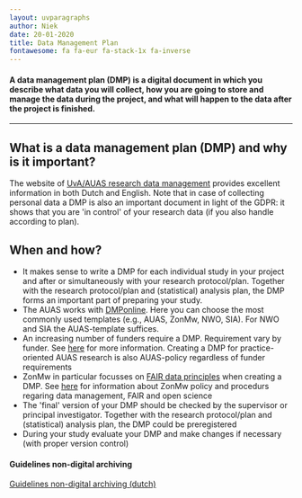 ```yaml
---
layout: uvparagraphs
author: Niek
date: 20-01-2020
title: Data Management Plan
fontawesome: fa fa-eur fa-stack-1x fa-inverse
---
```


#### A data management plan (DMP) is a digital document in which you describe what data you will collect, how you are going to store and manage the data during the project, and what will happen to the data after the project is finished. 

---

## What is a data management plan (DMP) and why is it important?
The website of [UvA/AUAS research data management](https://rdm.uva.nl/en/planning/planning.html) provides excellent information in both Dutch and English. Note that in case of collecting personal data a DMP is also an important document in light of the GDPR: it shows that you are 'in control' of your research data (if you also handle according to plan).

## When and how?
* It makes sense to write a DMP for each individual study in your project and after or simultaneously with your research protocol/plan. Together with the research protocol/plan and (statistical) analysis plan, the DMP forms an important part of preparing your study.
* The AUAS works with [DMPonline](https://rdm.uva.nl/en/planning/dmponline/dmponline.html). Here you can choose the most commonly used templates (e.g., AUAS, ZonMw, NWO, SIA). For NWO and SIA the AUAS-template suffices.
* An increasing number of funders require a DMP. Requirement vary by funder. See [here](https://rdm.uva.nl/en/planning/funder-requirements/funder-requirements.html) for more information. Creating a DMP for practice-oriented AUAS research is also AUAS-policy regardless of funder requirements
* ZonMw in particular focusses on [FAIR data principles](https://doi.org/10.5281/zenodo.3405141) when creating a DMP. See [here](https://www.zonmw.nl/en/research-and-results/fair-data-and-data-management/) for information about ZonMw policy and procedurs regaring data management, FAIR and open science
* The 'final' version of your DMP should be checked by the supervisor or principal investigator. Together with the research protocol/plan and (statistical) analysis plan, the DMP could be preregistered
* During your study evaluate your DMP and make changes if necessary (with proper version control)


#### Guidelines non-digital archiving
<a href="/files/UV_Nondigitalarchivingguidelines_v02_concept.docx" download="Guidelines nondigitalarchiving">Guidelines non-digital archiving (dutch)</a>